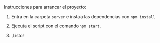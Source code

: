 Instrucciones para arrancar el proyecto:

1. Entra en la carpeta `server` e instala las dependencias con `npm install`

2. Ejecuta el script con el comando `npm start`. 

3. ¡Listo!



